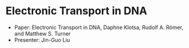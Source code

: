 # Electronic Transport in DNA
- Paper: Electronic Transport in DNA, Daphne Klotsa, Rudolf A. Römer, and Matthew S. Turner
- Presenter: Jin-Guo Liu
